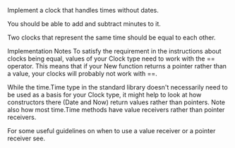 Implement a clock that handles times without dates.

You should be able to add and subtract minutes to it.

Two clocks that represent the same time should be equal to each other.

Implementation Notes
To satisfy the requirement in the instructions about clocks being equal, values of your Clock type need to work with the == operator. This means that if your New function returns a pointer rather than a value, your clocks will probably not work with ==.

While the time.Time type in the standard library doesn't necessarily need to be used as a basis for your Clock type, it might help to look at how constructors there (Date and Now) return values rather than pointers. Note also how most time.Time methods have value receivers rather than pointer receivers.

For some useful guidelines on when to use a value receiver or a pointer receiver see.